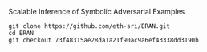 Scalable Inference of Symbolic Adversarial Examples
```
git clone https://github.com/eth-sri/ERAN.git
cd ERAN
git checkout 73f48315ae28da1a21f90ac9a6ef43338dd3190b
```
